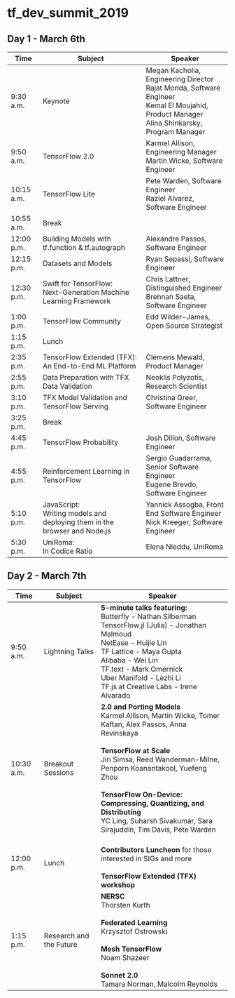 # tf_dev_summit_2019
## Day 1 - March 6th
| Time | Subject | Speaker |
|---|---|---|
| 9:30 a.m.  | Keynote | Megan Kacholia, Engineering Director </br>Rajat Monda, Software Engineer </br>Kemal El Moujahid, Product Manager </br>Alina Shinkarsky, Program Manager 
| 9:50 a.m.  |  TensorFlow 2.0  | Karmel Allison, Engineering Manager </br>Martin Wicke, Software Engineer
| 10:15 a.m. |  TensorFlow Lite  | Pete Warden, Software Engineer </br>Raziel Alvarez, Software Engineer 
| 10:55 a.m. | Break | |  
| 12:00 p.m. |  Building Models with tf.function & tf.autograph  | Alexandre Passos, Software Engineer  
| 12:15 p.m. | Datasets and Models  | Ryan Sepassi, Software Engineer 
| 12:30 p.m. | Swift for TensorFlow:</br> Next-Generation Machine Learning Framework  | Chris Lattner, Distinguished Engineer </br>Brennan Saeta, Software Engineer  
| 1:00 p.m. |  TensorFlow Community  | Edd Wilder-James, Open Source Strategist 
| 1:15 p.m. | Lunch | |
| 2:35 p.m. |  TensorFlow Extended (TFX):</br> An End-to-End ML Platform  | Clemens Mewald, Product Manager 
| 2:55 p.m. |  Data Preparation with TFX Data Validation  | Neoklis Polyzotis, Research Scientist 
| 3:10 p.m. |   TFX Model Validation and TensorFlow Serving   | Christina Greer, Software Engineer 
| 3:25 p.m. |  Break  | 
| 4:45 p.m. |  TensorFlow Probability  | Josh Dillon, Software Engineer 
| 4:55 p.m. |  Reinforcement Learning in TensorFlow | Sergio Guadarrama, Senior Software Engineer </br>Eugene Brevdo, Software Engineer  
| 5:10 p.m. |  JavaScript:</br> Writing models and deploying them in the browser and Node.js  | Yannick Assogba, Front End Software Engineer </br>Nick Kreeger, Software Engineer 
| 5:30 p.m. |  UniRoma:</br> In Codice Ratio  | Elena Nieddu, UniRoma

## Day 2 - March 7th
| Time | Subject | Speaker |
|---|---|---|
 9:50 a.m.  | Lightning Talks | <b>5-minute talks featuring:</b> </br>Butterfly - Nathan Silberman</br>TensorFlow.jl (Julia) - Jonathan Malmoud</br>NetEase - Huijie Lin</br>TF Lattice - Maya Gupta</br>Alibaba - Wei Lin</br>TF.text - Mark Omernick</br>Uber Manifold - Lezhi Li</br>TF.js at Creative Labs - Irene Alvarado
10:30 a.m.  | Breakout Sessions | <b>2.0 and Porting Models</b></br>Karmel Allison, Martin Wicke, Tomer Kaftan, Alex Passos, Anna Revinskaya</br></br><b>TensorFlow at Scale</b></br>Jiri Simsa, Reed Wanderman-Milne, Penporn Koanantakool, Yuefeng Zhou</br></br><b>TensorFlow On-Device: Compressing, Quantizing, and Distributing</b></br>YC Ling, Suharsh Sivakumar, Sara Sirajuddin, Tim Davis, Pete Warden
12:00 p.m. |  Lunch | </br><b>Contributors Luncheon</b> for those interested in SIGs and more </br></br><b>TensorFlow Extended (TFX) workshop</b>
1:15 p.m. | Research and the Future   | <b>NERSC</b></br>Thorsten Kurth</br></br><b>Federated Learning</b></br>Krzysztof Ostrowski</br></br><b>Mesh TensorFlow</b></br>Noam Shazeer</br></br><b>Sonnet 2.0</b></br>Tamara Norman, Malcolm Reynolds
